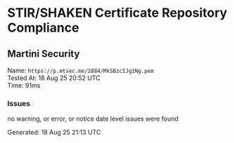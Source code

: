 # STIR/SHAKEN Certificate Repository Compliance

## Martini Security

Name: `https://p.mtsec.me/2884/MkSBzcIJg1Ng.pem`\
Tested At: 18 Aug 25 20:52 UTC\
Time: 91ms

### Issues

no warning, or error, or notice date level issues were found

Generated: 18 Aug 25 21:13 UTC